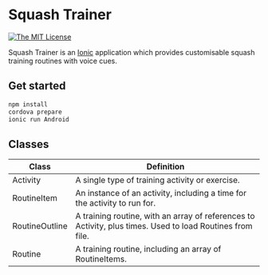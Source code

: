 # Squash Trainer
[![The MIT License](https://img.shields.io/badge/license-MIT-orange.svg?style=flat-square)](http://opensource.org/licenses/MIT)

Squash Trainer is an [Ionic](http://ionicframework.com) application which provides customisable squash training routines with voice cues.

## Get started
```bash
npm install
cordova prepare
ionic run Android
```

## Classes
Class | Definition
--- | ---
Activity | A single type of training activity or exercise.
RoutineItem | An instance of an activity, including a time for the activity to run for.
RoutineOutline | A training routine, with an array of references to Activity, plus times. Used to load Routines from file. 
Routine | A training routine, including an array of RoutineItems.
